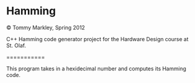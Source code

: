 Hamming
=======

© Tommy Markley, Spring 2012

C++ Hamming code generator project for the Hardware Design course at St. Olaf.

===========

This program takes in a hexidecimal number and computes its Hamming code.
